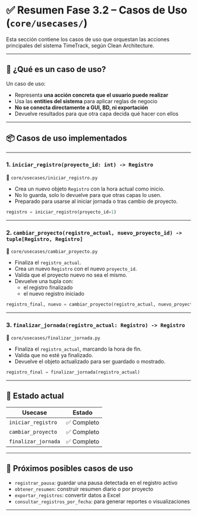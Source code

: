 # ✅ Resumen Fase 3.2 – Casos de Uso (`core/usecases/`)

Esta sección contiene los casos de uso que orquestan las acciones principales del sistema TimeTrack, según Clean Architecture.

---

## 🔁 ¿Qué es un caso de uso?

Un caso de uso:

- Representa **una acción concreta que el usuario puede realizar**
- Usa las **entities del sistema** para aplicar reglas de negocio
- **No se conecta directamente a GUI, BD, ni exportación**
- Devuelve resultados para que otra capa decida qué hacer con ellos

---

## 📦 Casos de uso implementados

---

### 1. `iniciar_registro(proyecto_id: int) -> Registro`

📁 `core/usecases/iniciar_registro.py`

- Crea un nuevo objeto `Registro` con la hora actual como inicio.
- No lo guarda, solo lo devuelve para que otras capas lo usen.
- Preparado para usarse al iniciar jornada o tras cambio de proyecto.

```python
registro = iniciar_registro(proyecto_id=1)
```

---

### 2. `cambiar_proyecto(registro_actual, nuevo_proyecto_id) -> tuple[Registro, Registro]`

📁 `core/usecases/cambiar_proyecto.py`

- Finaliza el `registro_actual`.
- Crea un nuevo `Registro` con el nuevo `proyecto_id`.
- Valida que el proyecto nuevo no sea el mismo.
- Devuelve una tupla con:
  - el registro finalizado
  - el nuevo registro iniciado

```python
registro_final, nuevo = cambiar_proyecto(registro_actual, nuevo_proyecto_id)
```

---

### 3. `finalizar_jornada(registro_actual: Registro) -> Registro`

📁 `core/usecases/finalizar_jornada.py`

- Finaliza el `registro_actual`, marcando la hora de fin.
- Valida que no esté ya finalizado.
- Devuelve el objeto actualizado para ser guardado o mostrado.

```python
registro_final = finalizar_jornada(registro_actual)
```

---

## 📌 Estado actual

| Usecase               | Estado      |
|------------------------|-------------|
| `iniciar_registro`     | ✅ Completo |
| `cambiar_proyecto`     | ✅ Completo |
| `finalizar_jornada`    | ✅ Completo |

---

## 🧠 Próximos posibles casos de uso

- `registrar_pausa`: guardar una pausa detectada en el registro activo
- `obtener_resumen`: construir resumen diario o por proyecto
- `exportar_registros`: convertir datos a Excel
- `consultar_registros_por_fecha`: para generar reportes o visualizaciones

---
